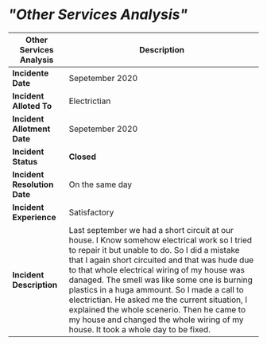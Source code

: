 # ***"Other Services Analysis"***

**Other Services Analysis** |**Description**
----------------------------|----------------------------------
**Incidente Date**          | Sepetember 2020
**Incident Alloted To**	    | Electrictian 
**Incident Allotment Date** | Sepetember 2020
**Incident Status**	        | **Closed**
**Incident Resolution Date**| On the same day
**Incident Experience**	    | Satisfactory
**Incident Description**	  | Last september we had a short circuit at our house. I Know somehow electrical work so I tried to repair it but unable to do. So I did a mistake that I again short circuited and that was hude due to that whole electrical wiring of my house was danaged. The smell was like some one is burning plastics in a huga ammount. So I made a call to electrictian. He asked me the current situation, I explained the whole scenerio. Then he came to my house and changed the whole wiring of my house. It took a whole day to be fixed. 

